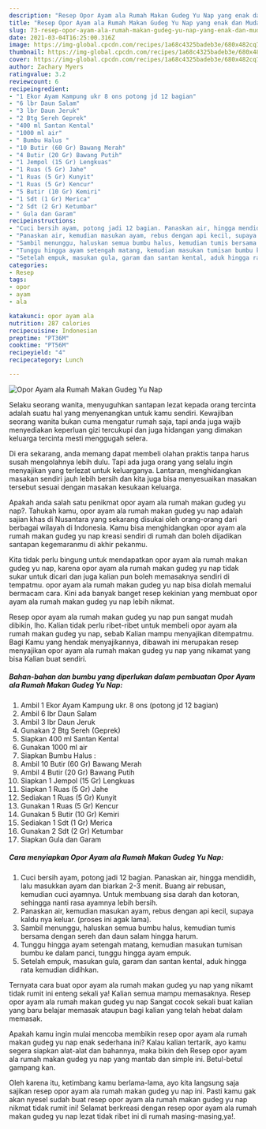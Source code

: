 ```yaml
---
description: "Resep Opor Ayam ala Rumah Makan Gudeg Yu Nap yang enak dan Mudah Dibuat"
title: "Resep Opor Ayam ala Rumah Makan Gudeg Yu Nap yang enak dan Mudah Dibuat"
slug: 73-resep-opor-ayam-ala-rumah-makan-gudeg-yu-nap-yang-enak-dan-mudah-dibuat
date: 2021-03-04T16:25:00.316Z
image: https://img-global.cpcdn.com/recipes/1a68c4325badeb3e/680x482cq70/opor-ayam-ala-rumah-makan-gudeg-yu-nap-foto-resep-utama.jpg
thumbnail: https://img-global.cpcdn.com/recipes/1a68c4325badeb3e/680x482cq70/opor-ayam-ala-rumah-makan-gudeg-yu-nap-foto-resep-utama.jpg
cover: https://img-global.cpcdn.com/recipes/1a68c4325badeb3e/680x482cq70/opor-ayam-ala-rumah-makan-gudeg-yu-nap-foto-resep-utama.jpg
author: Zachary Myers
ratingvalue: 3.2
reviewcount: 6
recipeingredient:
- "1 Ekor Ayam Kampung ukr 8 ons potong jd 12 bagian"
- "6 lbr Daun Salam"
- "3 lbr Daun Jeruk"
- "2 Btg Sereh Geprek"
- "400 ml Santan Kental"
- "1000 ml air"
- " Bumbu Halus "
- "10 Butir (60 Gr) Bawang Merah"
- "4 Butir (20 Gr) Bawang Putih"
- "1 Jempol (15 Gr) Lengkuas"
- "1 Ruas (5 Gr) Jahe"
- "1 Ruas (5 Gr) Kunyit"
- "1 Ruas (5 Gr) Kencur"
- "5 Butir (10 Gr) Kemiri"
- "1 Sdt (1 Gr) Merica"
- "2 Sdt (2 Gr) Ketumbar"
- " Gula dan Garam"
recipeinstructions:
- "Cuci bersih ayam, potong jadi 12 bagian. Panaskan air, hingga mendidih, lalu masukkan ayam dan biarkan 2-3 menit. Buang air rebusan, kemudian cuci ayamnya. Untuk membuang sisa darah dan kotoran, sehingga nanti rasa ayamnya lebih bersih."
- "Panaskan air, kemudian masukan ayam, rebus dengan api kecil, supaya kaldu nya keluar. (proses ini agak lama)."
- "Sambil menunggu, haluskan semua bumbu halus, kemudian tumis bersama dengan sereh dan daun salam hingga harum."
- "Tunggu hingga ayam setengah matang, kemudian masukan tumisan bumbu ke dalam panci, tunggu hingga ayam empuk."
- "Setelah empuk, masukan gula, garam dan santan kental, aduk hingga rata kemudian didihkan."
categories:
- Resep
tags:
- opor
- ayam
- ala

katakunci: opor ayam ala 
nutrition: 287 calories
recipecuisine: Indonesian
preptime: "PT36M"
cooktime: "PT56M"
recipeyield: "4"
recipecategory: Lunch

---
```



![Opor Ayam ala Rumah Makan Gudeg Yu Nap](https://img-global.cpcdn.com/recipes/1a68c4325badeb3e/680x482cq70/opor-ayam-ala-rumah-makan-gudeg-yu-nap-foto-resep-utama.jpg)

Selaku seorang wanita, menyuguhkan santapan lezat kepada orang tercinta adalah suatu hal yang menyenangkan untuk kamu sendiri. Kewajiban seorang  wanita bukan cuma mengatur rumah saja, tapi anda juga wajib menyediakan keperluan gizi tercukupi dan juga hidangan yang dimakan keluarga tercinta mesti menggugah selera.

Di era  sekarang, anda memang dapat membeli olahan praktis tanpa harus susah mengolahnya lebih dulu. Tapi ada juga orang yang selalu ingin menyajikan yang terlezat untuk keluarganya. Lantaran, menghidangkan masakan sendiri jauh lebih bersih dan kita juga bisa menyesuaikan masakan tersebut sesuai dengan masakan kesukaan keluarga. 



Apakah anda salah satu penikmat opor ayam ala rumah makan gudeg yu nap?. Tahukah kamu, opor ayam ala rumah makan gudeg yu nap adalah sajian khas di Nusantara yang sekarang disukai oleh orang-orang dari berbagai wilayah di Indonesia. Kamu bisa menghidangkan opor ayam ala rumah makan gudeg yu nap kreasi sendiri di rumah dan boleh dijadikan santapan kegemaranmu di akhir pekanmu.

Kita tidak perlu bingung untuk mendapatkan opor ayam ala rumah makan gudeg yu nap, karena opor ayam ala rumah makan gudeg yu nap tidak sukar untuk dicari dan juga kalian pun boleh memasaknya sendiri di tempatmu. opor ayam ala rumah makan gudeg yu nap bisa diolah memalui bermacam cara. Kini ada banyak banget resep kekinian yang membuat opor ayam ala rumah makan gudeg yu nap lebih nikmat.

Resep opor ayam ala rumah makan gudeg yu nap pun sangat mudah dibikin, lho. Kalian tidak perlu ribet-ribet untuk membeli opor ayam ala rumah makan gudeg yu nap, sebab Kalian mampu menyajikan ditempatmu. Bagi Kamu yang hendak menyajikannya, dibawah ini merupakan resep menyajikan opor ayam ala rumah makan gudeg yu nap yang nikamat yang bisa Kalian buat sendiri.

<!--inarticleads1-->

##### Bahan-bahan dan bumbu yang diperlukan dalam pembuatan Opor Ayam ala Rumah Makan Gudeg Yu Nap:

1. Ambil 1 Ekor Ayam Kampung ukr. 8 ons (potong jd 12 bagian)
1. Ambil 6 lbr Daun Salam
1. Ambil 3 lbr Daun Jeruk
1. Gunakan 2 Btg Sereh (Geprek)
1. Siapkan 400 ml Santan Kental
1. Gunakan 1000 ml air
1. Siapkan  Bumbu Halus :
1. Ambil 10 Butir (60 Gr) Bawang Merah
1. Ambil 4 Butir (20 Gr) Bawang Putih
1. Siapkan 1 Jempol (15 Gr) Lengkuas
1. Siapkan 1 Ruas (5 Gr) Jahe
1. Sediakan 1 Ruas (5 Gr) Kunyit
1. Gunakan 1 Ruas (5 Gr) Kencur
1. Gunakan 5 Butir (10 Gr) Kemiri
1. Sediakan 1 Sdt (1 Gr) Merica
1. Gunakan 2 Sdt (2 Gr) Ketumbar
1. Siapkan  Gula dan Garam




<!--inarticleads2-->

##### Cara menyiapkan Opor Ayam ala Rumah Makan Gudeg Yu Nap:

1. Cuci bersih ayam, potong jadi 12 bagian. Panaskan air, hingga mendidih, lalu masukkan ayam dan biarkan 2-3 menit. Buang air rebusan, kemudian cuci ayamnya. Untuk membuang sisa darah dan kotoran, sehingga nanti rasa ayamnya lebih bersih.
1. Panaskan air, kemudian masukan ayam, rebus dengan api kecil, supaya kaldu nya keluar. (proses ini agak lama).
1. Sambil menunggu, haluskan semua bumbu halus, kemudian tumis bersama dengan sereh dan daun salam hingga harum.
1. Tunggu hingga ayam setengah matang, kemudian masukan tumisan bumbu ke dalam panci, tunggu hingga ayam empuk.
1. Setelah empuk, masukan gula, garam dan santan kental, aduk hingga rata kemudian didihkan.




Ternyata cara buat opor ayam ala rumah makan gudeg yu nap yang nikamt tidak rumit ini enteng sekali ya! Kalian semua mampu memasaknya. Resep opor ayam ala rumah makan gudeg yu nap Sangat cocok sekali buat kalian yang baru belajar memasak ataupun bagi kalian yang telah hebat dalam memasak.

Apakah kamu ingin mulai mencoba membikin resep opor ayam ala rumah makan gudeg yu nap enak sederhana ini? Kalau kalian tertarik, ayo kamu segera siapkan alat-alat dan bahannya, maka bikin deh Resep opor ayam ala rumah makan gudeg yu nap yang mantab dan simple ini. Betul-betul gampang kan. 

Oleh karena itu, ketimbang kamu berlama-lama, ayo kita langsung saja sajikan resep opor ayam ala rumah makan gudeg yu nap ini. Pasti kamu gak akan nyesel sudah buat resep opor ayam ala rumah makan gudeg yu nap nikmat tidak rumit ini! Selamat berkreasi dengan resep opor ayam ala rumah makan gudeg yu nap lezat tidak ribet ini di rumah masing-masing,ya!.

